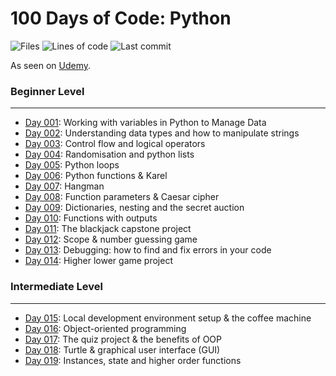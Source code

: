 # 100 Days of Code: Python
![Files](https://img.shields.io/github/directory-file-count/mfsuzigan/100_days_of_code_python)
![Lines of code](https://img.shields.io/tokei/lines/github/mfsuzigan/100_days_of_code_python)
![Last commit](https://img.shields.io/github/last-commit/mfsuzigan/100_days_of_code_python.svg)

As seen on [Udemy](https://www.udemy.com/course/100-days-of-code/).
### Beginner Level
___
- [Day 001](/day001): Working with variables in Python to Manage Data
- [Day 002](/day002): Understanding data types and how to manipulate strings
- [Day 003](/day003): Control flow and logical operators
- [Day 004](/day004): Randomisation and python lists
- [Day 005](/day005): Python loops
- [Day 006](/day006): Python functions & Karel
- [Day 007](/day007): Hangman
- [Day 008](/day008): Function parameters & Caesar cipher
- [Day 009](/day009): Dictionaries, nesting and the secret auction
- [Day 010](/day010): Functions with outputs
- [Day 011](/day011): The blackjack capstone project
- [Day 012](/day012): Scope & number guessing game
- [Day 013](/day013): Debugging: how to find and fix errors in your code
- [Day 014](/day014): Higher lower game project
### Intermediate Level
___
- [Day 015](/day015): Local development environment setup & the coffee machine
- [Day 016](/day016): Object-oriented programming
- [Day 017](/day017): The quiz project & the benefits of OOP
- [Day 018](/day018): Turtle & graphical user interface (GUI)
- [Day 019](/day019): Instances, state and higher order functions 

